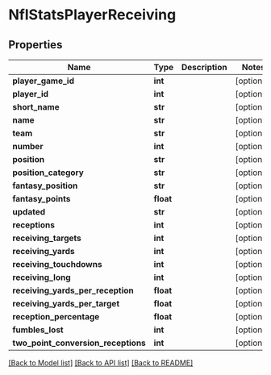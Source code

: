 # NflStatsPlayerReceiving

## Properties
Name | Type | Description | Notes
------------ | ------------- | ------------- | -------------
**player_game_id** | **int** |  | [optional] 
**player_id** | **int** |  | [optional] 
**short_name** | **str** |  | [optional] 
**name** | **str** |  | [optional] 
**team** | **str** |  | [optional] 
**number** | **int** |  | [optional] 
**position** | **str** |  | [optional] 
**position_category** | **str** |  | [optional] 
**fantasy_position** | **str** |  | [optional] 
**fantasy_points** | **float** |  | [optional] 
**updated** | **str** |  | [optional] 
**receptions** | **int** |  | [optional] 
**receiving_targets** | **int** |  | [optional] 
**receiving_yards** | **int** |  | [optional] 
**receiving_touchdowns** | **int** |  | [optional] 
**receiving_long** | **int** |  | [optional] 
**receiving_yards_per_reception** | **float** |  | [optional] 
**receiving_yards_per_target** | **float** |  | [optional] 
**reception_percentage** | **float** |  | [optional] 
**fumbles_lost** | **int** |  | [optional] 
**two_point_conversion_receptions** | **int** |  | [optional] 

[[Back to Model list]](../README.md#documentation-for-models) [[Back to API list]](../README.md#documentation-for-api-endpoints) [[Back to README]](../README.md)

